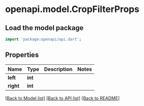 # openapi.model.CropFilterProps

## Load the model package
```dart
import 'package:openapi/api.dart';
```

## Properties
Name | Type | Description | Notes
------------ | ------------- | ------------- | -------------
**left** | **int** |  | 
**right** | **int** |  | 

[[Back to Model list]](../README.md#documentation-for-models) [[Back to API list]](../README.md#documentation-for-api-endpoints) [[Back to README]](../README.md)


